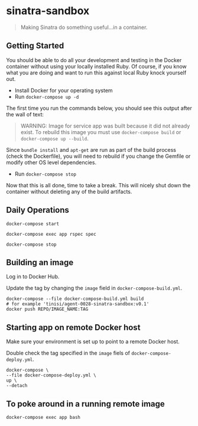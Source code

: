 # sinatra-sandbox

> Making Sinatra do something useful...in a container.

## Getting Started

You should be able to do all your development and testing in the Docker container without using your locally installed Ruby. Of course, if you know what you are doing and want to run this against local Ruby knock yourself out.

* Install Docker for your operating system
* Run `docker-compose up -d`

The first time you run the commands below, you should see this output after the wall of text:

> WARNING: Image for service app was built because it did not already exist. To rebuild this image you must use `docker-compose build` or `docker-compose up --build`.

Since `bundle install` and `apt-get` are run as part of the build process (check the Dockerfile), you will need to rebuild if you change the Gemfile or modify other OS level dependencies.

* Run `docker-compose stop`

Now that this is all done, time to take a break. This will nicely shut down the container without deleting any of the build artifacts.

## Daily Operations

`docker-compose start`

`docker-compose exec app rspec spec`

`docker-compose stop`

## Building an image

Log in to Docker Hub.

Update the tag by changing the `image` field in `docker-compose-build.yml`.

```
docker-compose --file docker-compose-build.yml build
# for example 'tinisi/agent-0028-sinatra-sandbox:v0.1'
docker push REPO/IMAGE_NAME:TAG
```

## Starting app on remote Docker host

Make sure your environment is set up to point to a remote Docker host.

Double check the tag specified in the `image` fiels of `docker-compose-deploy.yml`.

```
docker-compose \
--file docker-compose-deploy.yml \
up \
--detach
```

## To poke around in a running remote image

```
docker-compose exec app bash
```
